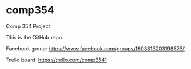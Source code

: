 # comp354
Comp 354 Project

This is the GitHub repo.

Facebook group: https://www.facebook.com/groups/1603813203198576/


Trello board: https://trello.com/comp3541

